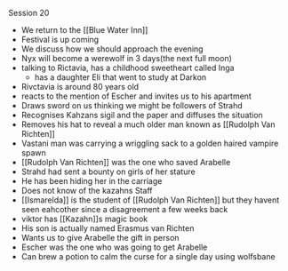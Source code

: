 Session 20

- We return to the [[Blue Water Inn]]
- Festival is up coming
- We discuss how we should approach the evening
- Nyx will become a werewolf in 3 days(the next full moon)
- talking to Rictavia, has a childhood sweetheart called Inga
	- has a daughter Eli that went to study at Darkon
- Rivctavia is around 80 years old 
- reacts to the mention of Escher and invites us to his apartment
- Draws sword on us thinking we might be followers of Strahd
- Recognises Kahzans sigil and the paper and diffuses the situation
- Removes his hat to reveal a much older man known as [[Rudolph Van Richten]] 
- Vastani man was carrying a wriggling sack to a golden haired vampire spawn 
- [[Rudolph Van Richten]] was the one who saved Arabelle 
- Strahd had sent a bounty on girls of her stature
- He has been hiding her in the carriage 
- Does not know of the kazahns Staff 
- [[Ismarelda]] is the student of [[Rudolph Van Richten]] but they havent seen eahcother since a disagreement a few weeks back
- viktor has [[Kazahn]]s magic book
- His son is actually named Erasmus van Richten
- Wants us to give Arabelle the gift in person
- Escher was the one who was going to get Arabelle 
- Can brew a potion to calm the curse for a single day using wolfsbane 